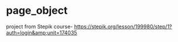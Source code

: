 # page_object
project from Stepik course- https://stepik.org/lesson/199980/step/1?auth=login&amp;unit=174035
